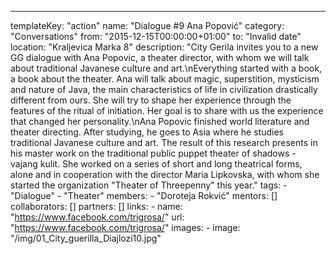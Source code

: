---
  templateKey: "action"
  name: "Dialogue #9 Ana Popović"
  category: "Conversations"
  from: "2015-12-15T00:00:00+01:00"
  to: "Invalid date"
  location: "Kraljevica Marka 8"
  description: "City Gerila invites you to a new GG dialogue with Ana Popovic, a theater director, with whom we will talk about traditional Javanese culture and art.\nEverything started with a book, a book about the theater. Ana will talk about magic, superstition, mysticism and nature of Java, the main characteristics of life in civilization drastically different from ours. She will try to shape her experience through the features of the ritual of initiation. Her goal is to share with us the experience that changed her personality.\nAna Popovic finished world literature and theater directing. After studying, he goes to Asia where he studies traditional Javanese culture and art. The result of this research presents in his master work on the traditional public puppet theater of shadows - vajang kulit. She worked on a series of short and long theatrical forms, alone and in cooperation with the director Maria Lipkovska, with whom she started the organization \"Theater of Threepenny\" this year."
  tags: 
    - "Dialogue"
    - "Theater"
  members: 
    - "Doroteja Rokvić"
  mentors: []
  collaborators: []
  partners: []
  links: 
    - 
      name: "https://www.facebook.com/trigrosa/"
      url: "https://www.facebook.com/trigrosa/"
  images: 
    - 
      image: "/img/01_City_guerilla_Diajlozi10.jpg"
